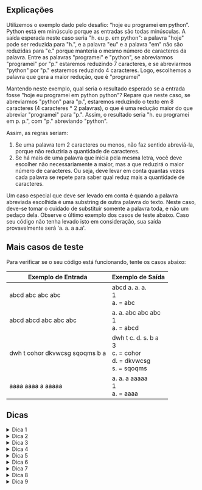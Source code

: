 ## Explicações
Utilizemos o exemplo dado pelo desafio: “hoje eu programei em python”. Python está em minúsculo porque as entradas são todas minúsculas. A saída esperada neste caso seria "h. eu p. em python": a palavra "hoje" pode ser reduzida para "h.", e a palavra "eu" e a palavra "em" não são reduzidas para "e." porque manteria o mesmo número de caracteres da palavra. Entre as palavras "programei" e "python", se abreviarmos "programei" por "p." estaremos reduzindo 7 caracteres, e se abreviarmos "python" por "p." estaremos reduzindo 4 caracteres. Logo, escolhemos a palavra que gera a maior redução, que é "programei"

Mantendo neste exemplo, qual seria o resultado esperado se a entrada fosse "hoje eu programei em python python"? Repare que neste caso, se abreviarmos "python" para "p.", estaremos reduzindo o texto em 8 caracteres (4 caracteres * 2 palavras), o que é uma redução maior do que abreviar "programei" para "p.". Assim, o resultado seria "h. eu programei em p. p.", com "p." abreviando "python".

Assim, as regras seriam:
1. Se uma palavra tem 2 caracteres ou menos, não faz sentido abreviá-la, porque não reduziria a quantidade de caracteres.
1. Se há mais de uma palavra que inicia pela mesma letra, você deve escolher não necessariamente a maior, mas a que reduzirá o maior número de caracteres. Ou seja, deve levar em conta quantas vezes cada palavra se repete para saber qual reduz mais a quantidade de caracteres. 

Um caso especial que deve ser levado em conta é quando a palavra abreviada escolhida é uma substring de outra palavra do texto. Neste caso, deve-se tomar o cuidado de substituir somente a palavra toda, e não um pedaço dela. Observe o último exemplo dos casos de teste abaixo. Caso seu código não tenha levado isto em consideração, sua saída provavelmente será 'a. a. a a.a'.

## Mais casos de teste
Para verificar se o seu código está funcionando, tente os casos abaixo:

| Exemplo de Entrada | Exemplo de Saída|
| ---|--- |
|abcd abc abc abc|abcd a. a. a.<br />1<br />a. = abc|
|abcd abcd abc abc abc|a. a. abc abc abc<br />1<br />a. = abcd |
|dwh t cohor dkvwcsg sqoqms b a|dwh t c. d. s. b a<br />3<br />c. = cohor<br />d. = dkvwcsg<br />s. = sqoqms |
|aaaa aaaa a aaaaa|a. a. a aaaaa<br />1<br />a. = aaaa|

## Dicas
<details> 
  <summary>Dica 1</summary>
   Como você pode separar as palavras de uma lista de palavras?
</details>
<details> 
  <summary>Dica 2</summary>
   Você pode utilizar o método split(separador), que separa uma String em um array de Strings de acordo com o separador. No caso, o separador é espaço em branco (" ").
</details>
<details> 
  <summary>Dica 3</summary>
   Como você pode guardar o número de vezes em que cada palavra ocorre?
</details>
<details> 
  <summary>Dica 4</summary>
   Um jeito de guardar o número de ocorrências de cada palavra é usar um Map, com chave igual a palavra, e valor igual ao número de ocorrências dela.
</details>
<details> 
  <summary>Dica 5</summary>
   Sabendo o número de ocorrências de cada palavra, como você determina, para cada letra, qual é a palavra que gera a maior redução de caracteres quando abreviada?
</details>
<details> 
  <summary>Dica 6</summary>
   Você pode criar outro mapa, com chave igual ao caracter, e valor igual à palavra que mais reduz a quantidade de caracteres. A fórmula para saber quantos caracteres uma palavra reduz é (tamanhoPalavra-2)*numeroOcorrencias. Você pode usar um array ao invés de um mapa também, em que a posição 0 representa 'a', a posição '1' representa 'b' e assim por diante.
</details>
<details> 
  <summary>Dica 7</summary>
   Como você imprime as abreviações em ordem alfabética?
</details>
<details> 
  <summary>Dica 8</summary>
   Se você usar um array, basta imprimir pela ordem das posições. Se usar um Map, uma sugestão é utilizar TreeMap, que consegue retornar as chaves ordenadas.
</details>
<details> 
  <summary>Dica 9</summary>
   Para substituir apenas a palavra inteira ao invés de um pedaço dela, é possível utilizar o regex '\b': https://www.regular-expressions.info/wordboundaries.html. Lembre-se de utilizar "\\b" caso decida por esta abordagem.
</details>
